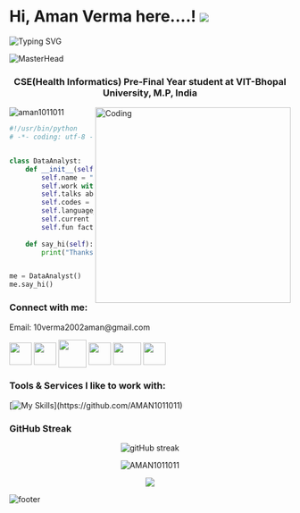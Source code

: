 Hi, Aman Verma here....! ![](https://user-images.githubusercontent.com/18350557/176309783-0785949b-9127-417c-8b55-ab5a4333674e.gif)
=========================================================================================================================================



![Typing SVG](https://readme-typing-svg.demolab.com?font=Fira+Code&duration=5000&pause=1000&color=12236FF&width=435&lines=I+always+look+out+for+Data.)


![MasterHead](https://user-images.githubusercontent.com/10498744/210012254-234538ff-d198-48aa-8964-37e6fd45d227.gif)


<h3 align="center">CSE(Health Informatics) Pre-Final Year student at VIT-Bhopal University, M.P, India</h3>
<img align="right" alt="Coding" width="350" src="https://user-images.githubusercontent.com/5713670/87202985-820dcb80-c2b6-11ea-9f56-7ec461c497c3.gif">




<p align="left"> <img src="https://komarev.com/ghpvc/?username=aman1011011&label=Profile%20views&color=0e75b6&style=flat" alt="aman1011011" /> </p>






```python
#!/usr/bin/python
# -*- coding: utf-8 -*-


class DataAnalyst:
    def __init__(self):
        self.name = "Aman Verma"
        self.work with = "Data & Analytics"
        self.talks about = ["Data Science & Analytics", "AI & ML"]
        self.codes = ["python", "html", "css", "js"]
        self.language_spoken = ["native_HI", "workplace_EN"]
        self.current focus = "AI, ML & NLP"
        self.fun fact = "Python was not named after a snake"
        
    def say_hi(self):
        print("Thanks for reaching me.....!")


me = DataAnalyst()
me.say_hi()
```





<h3 align="left">Connect with me:</h3>
<p>Email: 10verma2002aman@gmail.com</p>
<p align="left">
<a href="https://www.linkedin.com/in/amanv10/" target="blank"><img align="center" src="https://cdn-icons-png.flaticon.com/512/174/174857.png", height="40" width="40" /></a>
<a href="https://mail.google.com/mail/u/0/#inbox?compose=CllgCJfqchczDFGcNKzZPNJvptcsPmFzwNLcfCNfxjBpDsfLSxcQwtMLfxMRKhrmTdnDjpKGWJB" target="blank"><img align="center" src="https://cdn-icons-png.flaticon.com/512/281/281769.png", height="40" width="40" /></a>
<a href="https://www.hackerrank.com/V_AMAN" target="blank"><img align="center" src="https://upload.wikimedia.org/wikipedia/commons/6/65/HackerRank_logo.png", height="50" width="50" /></a>
<a href="https://www.instagram.com/picso_vids/?next=%2F" target="blank"><img align="center" src="https://upload.wikimedia.org/wikipedia/commons/thumb/e/e7/Instagram_logo_2016.svg/2048px-Instagram_logo_2016.svg.png", height="40" width="40" /></a>
<a href="https://www.youtube.com/@technostacks001" target="blank"><img align="center" src="https://upload.wikimedia.org/wikipedia/commons/e/ef/Youtube_logo.png?20220706172052", height="40" width="50" /></a>
<a href="https://github.com/AMAN1011011" target="blank"><img align="center" src="https://cdn-icons-png.flaticon.com/512/25/25231.png", height="40" width="40" /></a>
</p>



<h3 align="left">Tools & Services I like to work with:</h3>

[![My Skills](https://skillicons.dev/icons?i=py,tensorflow,azure,mysql,visualstudio,mongodb,pytorch,bootstrap,html,css,php,js,git,github,ai.)](https://github.com/AMAN1011011)



</a>

### GitHub Streak
<div align="center">

![gitHub streak](https://github-readme-streak-stats.herokuapp.com?user=AMAN1011011&hide_border=true&date_format=M%20j%5B%2C%20Y%5D&background=DD272700&stroke=9046FF&ring=9046FF&fire=9046FF&currStreakNum=9046FF&sideNums=9046FF&currStreakLabel=9046FF&sideLabels=9046FF&dates=9046FF)
 
</div>






<p align="center">
  <img src="https://github-readme-stats.vercel.app/api?username=AMAN1011011&show_icons=true&theme=gotham" alt="AMAN1011011" />
</p>


<p align="center">
  <img src="https://github-readme-stats.vercel.app/api/top-langs/?username=AMAN1011011&langs_count=10&layout=compact&theme=gotham" />
</p>



![footer](https://user-images.githubusercontent.com/10498744/210157572-1fca0242-8af2-46a6-bfa3-666ffd40ebde.svg)
